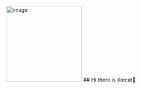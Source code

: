 <img width="207" alt="image" src="https://github.com/xiecat/.github/assets/90304198/95e329db-4383-4a5f-b4e1-68d5a77c3b3a">
## Hi there is Xiecat👋

